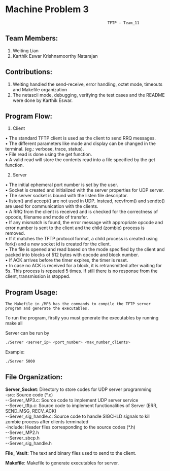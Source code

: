 # Machine Problem 3

                                                 TFTP – Team_11

## Team Members:
1.	Weiting Lian
2.	Karthik Eswar Krishnamoorthy Natarajan

## Contributions:

1.	Weiting handled the send-receive, error handling, octet mode, timeouts and Makefile organization
2.	The netascii mode, debugging, verifying the test cases and the README were done by Karthik Eswar.

## Program Flow:
1)	Client

•	The standard TFTP client is used as the client to send RRQ messages.  
•	The different parameters like mode and display can be changed in the terminal. (eg.: verbose, trace, status).   
•	File read is done using the get function.    
•	A valid read will store the contents read into a file specified by the get function.  


2)	Server

•	The initial ephemeral port number is set by the user.    
•	Socket is created and initialized with the server properties for UDP server.  
•	The server socket is bound with the listen file descriptor.  
•	listen() and accept() are not used in UDP. Instead, recvfrom() and sendto() are used for communication with the clients.  
•	A RRQ from the client is received and is checked for the correctness of opcode, filename and mode of transfer.  
•	If any mismatch is found, the error message with appropriate opcode and error number is sent to the client and the child (zombie) process is removed.  
•	If it matches the TFTP protocol format, a child process is created using fork() and a new socket id is created for the client.  
•	The file is opened and read based on the mode specified by the client and packed into blocks of 512 bytes with opcode and block number.  
•	If ACK arrives before the timer expires, the timer is reset.  
•	In case no ACK is received for a block, it is retransmitted after waiting for 5s. This process is repeated 5 times. If still there is no response from the client, transmission is stopped.  


## Program Usage:

	The Makefile in /MP3 has the commands to compile the TFTP server program and generate the executables.

To run the program, firstly you must generate the executables by running make all  

Server can be run by  
```bash
./Server <server_ip> <port_number> <max_number_clients>  
```

Example:
```bash
./Server 5000    
```

## File Organization:  
**Server**\_**Socket**: Directory to store codes for UDP server programming   
\-src: Source code (\*.c)   
\-\-Server\_MP3.c: Source code to implement UDP server service  
\-\-Server\_tftp.c: Source code to implement functionalities of Server (ERR, SEND_MSG, RECV_ACK)    
\-\-Server\_sig\_handle.c: Source code to handle SIGCHLD signals to kill zombie process after clients terminated   
\-include: Header files corresponding to the source codes (\*.h)  
\-\-Server\_MP2.h  
\-\-Server\_sbcp.h  
\-\-Server\_sig\_handle.h  


**File_ Vault**: The text and binary files used to send to the client.  

**Makefile**: Makefile to generate executables for server.  






